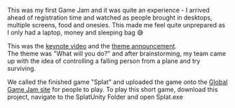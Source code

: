This was my first Game Jam and it was quite an experience - I arrived ahead of registration time and watched as people brought in desktops, multiple screens, food and onesies. This made me feel quite unprepared as I only had a laptop, money and sleeping bag :sweat_smile:

This was the [keynote video](https://www.youtube.com/watch?v=NVl8o85YGNE) and the [theme announcement](https://www.youtube.com/watch?v=N1W5VxdNyNk).\
The theme was "What will you do?" and after brainstorming, my team came up with the idea of controlling a falling person from a plane and try surviving. 

We called the finished game "Splat" and uploaded the game onto the [Global Game Jam site](https://globalgamejam.org/2015/games/splat-0) for people to play. To play this short game, download this project, navigate to the SplatUnity Folder and open Splat.exe